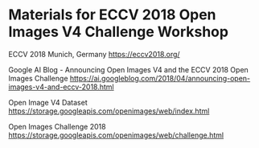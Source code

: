 # Materials for ECCV 2018 Open Images V4 Challenge Workshop

ECCV 2018 Munich, Germany
https://eccv2018.org/

Google AI Blog - Announcing Open Images V4 and the ECCV 2018 Open Images Challenge
https://ai.googleblog.com/2018/04/announcing-open-images-v4-and-eccv-2018.html

Open Image V4 Dataset
https://storage.googleapis.com/openimages/web/index.html

Open Images Challenge 2018
https://storage.googleapis.com/openimages/web/challenge.html
